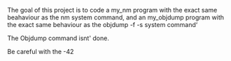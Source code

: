 The goal of this project is to code a my_nm program with the exact same beahaviour as the nm system
command, and an my_objdump program with the exact same behaviour as the objdump -f -s system command‘


The Objdump command isnt' done.

Be careful with the -42
